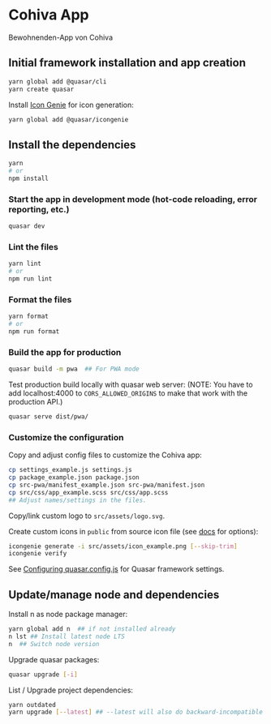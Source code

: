 # Cohiva App

Bewohnenden-App von Cohiva

## Initial framework installation and app creation

```bash
yarn global add @quasar/cli
yarn create quasar
```

Install [Icon Genie](https://quasar.dev/icongenie/installation) for icon generation:

```bash
yarn global add @quasar/icongenie
```

## Install the dependencies

```bash
yarn
# or
npm install
```

### Start the app in development mode (hot-code reloading, error reporting, etc.)

```bash
quasar dev
```

### Lint the files

```bash
yarn lint
# or
npm run lint
```

### Format the files

```bash
yarn format
# or
npm run format
```

### Build the app for production

```bash
quasar build -m pwa  ## For PWA mode
```

Test production build locally with quasar web server:
(NOTE: You have to add localhost:4000 to `CORS_ALLOWED_ORIGINS` to make that work with the production API.)

```bash
quasar serve dist/pwa/
```

### Customize the configuration

Copy and adjust config files to customize the Cohiva app:

```bash
cp settings_example.js settings.js
cp package_example.json package.json
cp src-pwa/manifest_example.json src-pwa/manifest.json
cp src/css/app_example.scss src/css/app.scss
## Adjust names/settings in the files.
```

Copy/link custom logo to `src/assets/logo.svg`.

Create custom icons in `public` from source icon file (see [docs](https://quasar.dev/icongenie/command-list) for options):

```bash
icongenie generate -i src/assets/icon_example.png [--skip-trim]
icongenie verify
```

See [Configuring quasar.config.js](https://v2.quasar.dev/quasar-cli-vite/quasar-config-js) for Quasar framework settings.

## Update/manage node and dependencies

Install n as node package manager:

```bash
yarn global add n  ## if not installed already
n lst ## Install latest node LTS
n  ## Switch node version
```

Upgrade quasar packages:

```bash
quasar upgrade [-i]
```

List / Upgrade project dependencies:

```bash
yarn outdated
yarn upgrade [--latest] ## --latest will also do backward-incompatible updates
```
